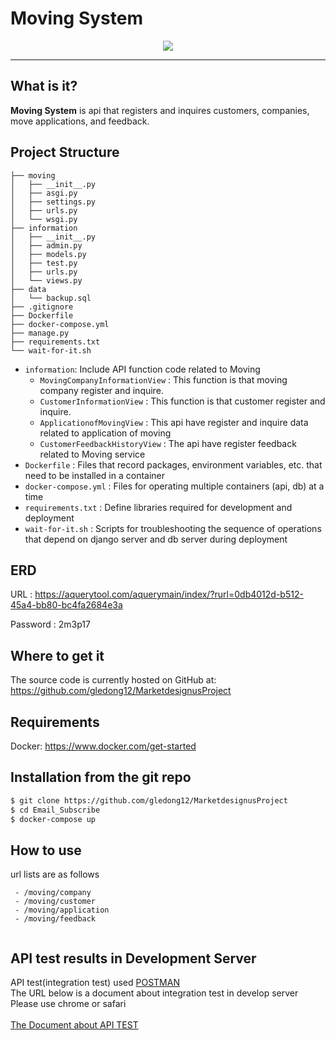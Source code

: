 # Moving System
<div align="center">
  <img src="https://images.velog.io/images/eagle5424/post/f697d2e4-fbed-4c9f-a814-c424f82de3b8/1.png"><br>
</div>



----------
## What is it?
**Moving System** is api that registers and inquires customers, companies, move applications, and feedback.

## Project Structure
```
├── moving
│   ├── __init__.py
│   ├── asgi.py
│   ├── settings.py
│   ├── urls.py
│   └── wsgi.py
├── information
│   ├── __init__.py
│   ├── admin.py
│   ├── models.py
│   ├── test.py
│   ├── urls.py
│   └── views.py
├── data
│   └── backup.sql
├── .gitignore
├── Dockerfile
├── docker-compose.yml
├── manage.py
├── requirements.txt
└── wait-for-it.sh
```
* `information`: Include API function code related to Moving
    * `MovingCompanyInformationView` : This function is that moving company register and inquire.
    * `CustomerInformationView` : This function is that customer register and inquire. 
    * `ApplicationofMovingView` : This api have register and inquire data related to application of moving
    * `CustomerFeedbackHistoryView` : The api have register feedback related to Moving service
* `Dockerfile` : Files that record packages, environment variables, etc. that need to be installed in a container
* `docker-compose.yml` : Files for operating multiple containers (api, db) at a time
* `requirements.txt` : Define libraries required for development and deployment
* `wait-for-it.sh` : Scripts for troubleshooting the sequence of operations that depend on django server and db server during deployment

## ERD
URL : https://aquerytool.com/aquerymain/index/?rurl=0db4012d-b512-45a4-bb80-bc4fa2684e3a

Password : 2m3p17

## Where to get it
The source code is currently hosted on GitHub at:
https://github.com/gledong12/MarketdesignusProject

## Requirements
Docker: https://www.docker.com/get-started

## Installation from the git repo
```sh
$ git clone https://github.com/gledong12/MarketdesignusProject
$ cd Email_Subscribe
$ docker-compose up
```
## How to use
url lists are as follows
```
 - /moving/company
 - /moving/customer
 - /moving/application
 - /moving/feedback
 
```
## API test results in Development Server
API test(integration test) used [POSTMAN](https://www.postman.com)<br>
The URL below is a document about integration test in develop server<br>
Please use chrome or safari<br><br>
[The Document about API TEST](https://documenter.getpostman.com/view/14893614/TzefC4wM)

